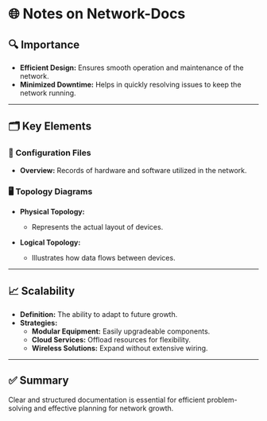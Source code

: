 # 🌐 Notes on Network-Docs

## 🔍 Importance

- **Efficient Design:** Ensures smooth operation and maintenance of the network.
- **Minimized Downtime:** Helps in quickly resolving issues to keep the network running.

---

## 🗂️ Key Elements

### 📁 Configuration Files

- **Overview:** Records of hardware and software utilized in the network.

### 🖥️ Topology Diagrams

- **Physical Topology:** 
  - Represents the actual layout of devices.
  
- **Logical Topology:** 
  - Illustrates how data flows between devices.

---

## 📈 Scalability

- **Definition:** The ability to adapt to future growth.
- **Strategies:**
  - **Modular Equipment:** Easily upgradeable components.
  - **Cloud Services:** Offload resources for flexibility.
  - **Wireless Solutions:** Expand without extensive wiring.

---

## ✅ Summary

Clear and structured documentation is essential for efficient problem-solving and effective planning for network growth.
